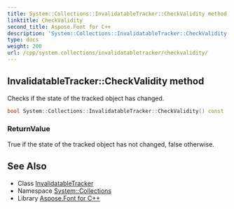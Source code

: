 ```yaml
---
title: System::Collections::InvalidatableTracker::CheckValidity method
linktitle: CheckValidity
second_title: Aspose.Font for C++
description: 'System::Collections::InvalidatableTracker::CheckValidity method. Checks if the state of the tracked object has changed in C++.'
type: docs
weight: 200
url: /cpp/system.collections/invalidatabletracker/checkvalidity/
---
```

## InvalidatableTracker::CheckValidity method


Checks if the state of the tracked object has changed.

```cpp
bool System::Collections::InvalidatableTracker::CheckValidity() const
```


### ReturnValue

True if the state of the tracked object has not changed, false otherwise.

## See Also

* Class [InvalidatableTracker](../)
* Namespace [System::Collections](../../)
* Library [Aspose.Font for C++](../../../)
